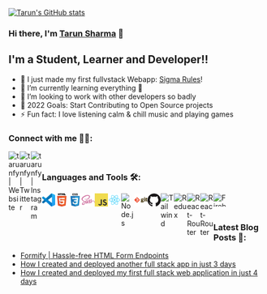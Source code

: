[![Tarun's GitHub stats](https://github-readme-stats.vercel.app/api?username=tarunfy&show_icons=true&theme=radical)](https://github.com/anuraghazra/github-readme-stats)

### Hi there, I'm [Tarun Sharma][website] 👋

## I'm a Student, Learner and Developer!!

- 🔭 I just made my first fullvstack Webapp: [Sigma Rules][course]!
- 🌱 I’m currently learning everything 🤣
- 👯 I’m looking to work with other developers so badly
- 🥅 2022 Goals: Start Contributing to Open Source projects
- ⚡ Fun fact: I love listening calm & chill music and playing games

### Connect with me 🤝🏻:

[<img align="left" alt="tarunfy | Website" width="22px" src="http://clipart-library.com/image_gallery/n1275662.png" />][website]
[<img align="left" alt="tarunfy | Twitter" width="22px" src="https://vta.com.au/wp-content/uploads/2017/08/twitter-icon.gif" />][twitter]
[<img align="left" alt="tarunfy | Instagram" width="22px" src="https://cdn.chromalux.media/wp-content/uploads/2017/06/instagram-icon-white.png" />][instagram]

<br />

### Languages and Tools 🛠:

[<img align="left" alt="Visual Studio Code" width="26px" src="https://raw.githubusercontent.com/github/explore/80688e429a7d4ef2fca1e82350fe8e3517d3494d/topics/visual-studio-code/visual-studio-code.png" />][vscode]
[<img align="left" alt="HTML5" width="26px" src="https://raw.githubusercontent.com/github/explore/80688e429a7d4ef2fca1e82350fe8e3517d3494d/topics/html/html.png" />][html]
[<img align="left" alt="CSS3" width="26px" src="https://raw.githubusercontent.com/github/explore/80688e429a7d4ef2fca1e82350fe8e3517d3494d/topics/css/css.png" />][css3]
[<img align="left" alt="Sass" width="26px" src="https://raw.githubusercontent.com/github/explore/80688e429a7d4ef2fca1e82350fe8e3517d3494d/topics/sass/sass.png" />][saas]
[<img align="left" alt="JavaScript" width="26px" src="https://raw.githubusercontent.com/github/explore/80688e429a7d4ef2fca1e82350fe8e3517d3494d/topics/javascript/javascript.png" />][js]
[<img align="left" alt="React" width="26px" src="https://raw.githubusercontent.com/github/explore/80688e429a7d4ef2fca1e82350fe8e3517d3494d/topics/react/react.png" />][react]
[<img align="left" alt="Node.js" width="26px" src="https://w7.pngwing.com/pngs/777/698/png-transparent-node-js-javascript-software-developer-npm-github-angle-text-logo.png" />][nodejs]
[<img align="left" alt="Git" width="26px" src="https://raw.githubusercontent.com/github/explore/80688e429a7d4ef2fca1e82350fe8e3517d3494d/topics/git/git.png" />][git]
[<img align="left" alt="GitHub" width="26px" src="https://raw.githubusercontent.com/github/explore/78df643247d429f6cc873026c0622819ad797942/topics/github/github.png" />][github]
[<img align="left" alt="Tailwind" width="26px" src="https://tailwindcss.com/_next/static/media/tailwindcss-mark.cb8046c163f77190406dfbf4dec89848.svg" />][tailwind]
[<img align="left" alt="Redux" width="26px" src="https://redux.js.org/img/redux.svg" />][redux]
[<img align="left" alt="React-Router" width="26px" src="https://seeklogo.com/images/R/react-router-logo-AB5BFB638F-seeklogo.com.png" />][react-router]
[<img align="left" alt="React-Router" width="26px" src="https://pagepro.co/blog/wp-content/uploads/2020/03/framer-motion.png" />][framer-motion]
[<img align="left" alt="Firebase" width="26px" height="26px" src="https://firebase.google.com/downloads/brand-guidelines/PNG/logo-vertical.png" />][firebase]

<br />
<br />

### Latest Blog Posts 📕:  
<!-- BLOG-POST-LIST:START -->
- [Formify | Hassle-free HTML Form Endpoints](https://dev.to/tarunfy/formify-hassle-free-html-form-endpoints-5gi0)
- [How I created and deployed another full stack app in just 3 days](https://dev.to/tarunfy/how-i-created-and-deployed-another-full-stack-app-in-just-3-days-41eo)
- [How I created and deployed my first full stack web application in just 4 days](https://dev.to/tarunfy/how-i-created-and-deployed-my-first-full-stack-web-application-in-just-4-days-2a14)
<!-- BLOG-POST-LIST:END -->


[website]: https://tarunfy.github.io
[twitter]: https://twitter.com/tarunfy
[instagram]: https://instagram.com/tarunfy
[vscode]: https://code.visualstudio.com/download
[html]: https://html.com/
[css3]: https://www.w3schools.com/css/
[nodejs]: https://nodejs.org/en/
[saas]: https://sass-lang.com/
[js]: https://www.javascript.com/
[react]: https://reactjs.org/
[git]: https://git-scm.com/
[github]: https://github.com/
[tailwind]: https://tailwindcss.com/
[redux]: https://redux.js.org/
[react-router]: https://reactrouter.com/
[framer-motion]: https://www.framer.com/motion/
[firebase]: https://firebase.google.com/
[course]: https://sigma-rules.netlify.app/

